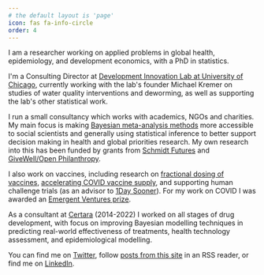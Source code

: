 ```yaml
---
# the default layout is 'page'
icon: fas fa-info-circle
order: 4
---
```


I am a researcher working on applied problems in global health, epidemiology, and development economics, with a PhD in statistics. 

I'm a Consulting Director at [Development Innovation Lab at University of Chicago](https://bfi.uchicago.edu/news/dil-launch/), currently working with the lab's founder Michael Kremer on studies of water quality interventions and deworming, as well as supporting the lab's other statistical work. 

I run a small consultancy which works with academics, NGOs and charities. My main focus is making [Bayesian meta-analysis methods](https://github.com/wwiecek/baggr/) more accessible to social scientists and generally using statistical inference to better support decision making in health and global priorities research. My own research into this has been funded by grants from [Schmidt Futures](https://schmidtfutures.com/) and [GiveWell/Open Philanthropy](https://www.openphilanthropy.org/). 

I also work on vaccines, including research on [fractional dosing of vaccines](https://www.pnas.org/doi/10.1073/pnas.2116932119), [accelerating COVID vaccine supply](https://science.sciencemag.org/content/371/6534/1107.summary), and supporting human challenge trials (as an advisor to [1Day Sooner](https://www.1daysooner.org/)). For my work on COVID I was awarded an [Emergent Ventures prize](https://www.mercatus.org/emergent-ventures).

As a consultant at [Certara](https://www.certara.com/) (2014-2022) I worked on all stages of drug development, with focus on improving Bayesian modelling techniques in predicting real-world effectiveness of treatments, health technology assessment, and epidemiological modelling.

You can find me on [Twitter](https://twitter.com/vientsek), follow [posts from this site](https://wwiecek.github.io/) in an RSS reader, or find me on [LinkedIn](https://www.linkedin.com/in/witold-wi%C4%99cek-308089126).


<!-- I studied Mathematics (BSci, MSci at AGH), specialising in algorithmic theory, graph theory, probability. I hold a PhD in statistics from UHasselt. [My thesis](https://ibiostat.be/publications/phd/witoldwiecek.pdf) was on Bayesian hierarchical modelling and Bayesian networks. -->
